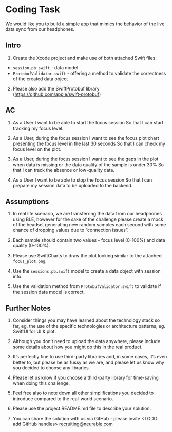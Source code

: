 # Coding Task

We would like you to build a simple app that mimics the behavior of the live data sync from our headphones.

## Intro

1. Create the Xcode project and make use of both attached Swift files:

- `session.pb.swift` - data model
- `ProtobufValidator.swift` - offering a method to validate the correctness of the created data object

2. Please also add the SwiftProtobuf library (https://github.com/apple/swift-protobuf)

## AC

1. As a User
I want to be able to start the focus session 
So that I can start tracking my focus level.

2. As a User, during the focus session
I want to see the focus plot chart presenting the focus level in the last 30 seconds
So that I can check my focus level on the plot.

3. As a User, during the focus session
I want to see the gaps in the plot when data is missing or the data quality of the sample is under 30%
So that I can track the absence or low-quality data.

4. As a User
I want to be able to stop the focus session
So that I can prepare my session data to be uploaded to the backend.

## Assumptions

1. In real life scenario, we are transferring the data from our headphones using BLE, however for the sake of the challenge please create a mock of the headset generating new random samples each second with some chance of dropping values due to “connection issues”.

2. Each sample should contain two values - focus level (0-100%) and data quality (0-100%).

3. Please use SwiftCharts to draw the plot looking similar to the attached `focus_plot.png`.

4. Use the `sessions.pb.swift` model to create a data object with session info.

5. Use the validation method from `ProtobufValidator.swift` to validate if the session data model is correct.

## Further Notes

1. Consider things you may have learned about the technology stack so far, eg. the use of the specific technologies or architecture patterns, eg. SwiftUI for UI & plot.

2. Although you don’t need to upload the data anywhere, please include some details about how you might do this in the real product.

3. It’s perfectly fine to use third-party libraries and, in some cases, it’s even better to, but please be as fussy as we are, and please let us know why you decided to choose any libraries.

4. Please let us know if you choose a third-party library for time-saving when doing this challenge.

5. Feel free also to note down all other simplifications you decided to introduce compared to the real-world scenario.

6. Please use the project README.md file to describe your solution.

7. You can share the solution with us via GitHub - please invite <TODO: add GitHub handles>
recruiting@neurable.com
